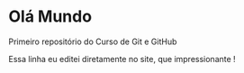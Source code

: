 # Olá Mundo
 Primeiro repositório do Curso de Git e GitHub



Essa linha eu editei diretamente no site, que impressionante !
